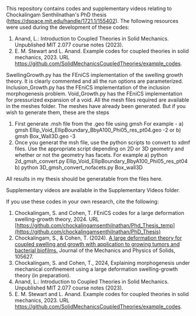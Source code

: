This repository contains codes and supplementary videos relating to Chockalingam Senthilnathan's PhD thesis (https://dspace.mit.edu/handle/1721.1/155402). The following resources were used during the development of these codes:

1. Anand, L.: Introduction to Coupled Theories in Solid Mechanics. Unpublished MIT 2.077 course notes (2023).
2. E. M. Stewart and L. Anand. Example codes for coupled theories in solid mechanics, 2023. URL https://github.com/SolidMechanicsCoupledTheories/example_codes.

SwellingGrowth.py has the FEniCS implementation of the swelling growth theory. It is clearly commented and all the run options are parameterized.
Inclusion_Growth.py has the FEniCS implementation of the inclusion morphogenesis problem.
Void_Growth.py has the FEniCS implementation for pressurized expansion of a void.
All the mesh files required are available in the meshes folder. The meshes have already been generated. 
But if you wish to generate them, these are the steps
1. First generate .msh file from the .geo file using gmsh For example - 
a) gmsh Ellip_Void_EllipBoundary_BbyA100_Phi05_res_pt04.geo -2
or b) gmsh Box_Wall3D.geo -3
2. Once you generat the msh file, use the python scripts to convert to xdmf files. Use the appropriate script depending on 2D or 3D geometry and whether or not the geometry has facets. For example
a) python 2d_gmsh_convert.py Ellip_Void_EllipBoundary_BbyA100_Phi05_res_pt04
b) python 3D_gmsh_convert_nofacets.py  Box_wall3D

All results in my thesis should be generatable from the files here.

Supplementary videos are available in the Supplementary Videos folder.

If you use these codes in your own research, cite the following:

1. Chockalingam, S. and Cohen, T. FEniCS codes for a large deformation swelling-growth theory, 2024. URL [https://github.com/chockalingamsenthilnathan/Phd_Thesis_temp](https://github.com/chockalingamsenthilnathan/PhD_Thesis) 
2. Chockalingam, S., & Cohen, T. (2024). [A large deformation theory for coupled swelling and growth with application to growing tumors and bacterial biofilms.](https://www.sciencedirect.com/science/article/pii/S0022509624000930) Journal of the Mechanics and Physics of Solids, 105627.
3. Chockalingam, S. and Cohen, T., 2024, Explaining morphogenesis under mechanical confinement using a large deformation swelling-growth theory (in preparation). 
4. Anand, L.: Introduction to Coupled Theories in Solid Mechanics. Unpublished MIT 2.077 course notes (2023).
5. E. M. Stewart and L. Anand. Example codes for coupled theories in solid mechanics, 2023. URL https://github.com/SolidMechanicsCoupledTheories/example_codes.
